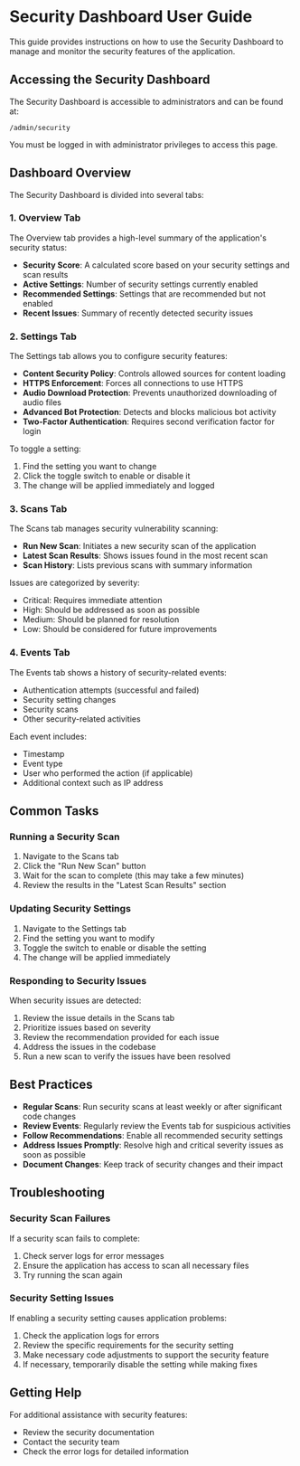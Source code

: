 # Security Dashboard User Guide

This guide provides instructions on how to use the Security Dashboard to manage and monitor the security features of the application.

## Accessing the Security Dashboard

The Security Dashboard is accessible to administrators and can be found at:

```
/admin/security
```

You must be logged in with administrator privileges to access this page.

## Dashboard Overview

The Security Dashboard is divided into several tabs:

### 1. Overview Tab

The Overview tab provides a high-level summary of the application's security status:

- **Security Score**: A calculated score based on your security settings and scan results
- **Active Settings**: Number of security settings currently enabled
- **Recommended Settings**: Settings that are recommended but not enabled
- **Recent Issues**: Summary of recently detected security issues

### 2. Settings Tab

The Settings tab allows you to configure security features:

- **Content Security Policy**: Controls allowed sources for content loading
- **HTTPS Enforcement**: Forces all connections to use HTTPS
- **Audio Download Protection**: Prevents unauthorized downloading of audio files
- **Advanced Bot Protection**: Detects and blocks malicious bot activity
- **Two-Factor Authentication**: Requires second verification factor for login

To toggle a setting:
1. Find the setting you want to change
2. Click the toggle switch to enable or disable it
3. The change will be applied immediately and logged

### 3. Scans Tab

The Scans tab manages security vulnerability scanning:

- **Run New Scan**: Initiates a new security scan of the application
- **Latest Scan Results**: Shows issues found in the most recent scan
- **Scan History**: Lists previous scans with summary information

Issues are categorized by severity:
- Critical: Requires immediate attention
- High: Should be addressed as soon as possible
- Medium: Should be planned for resolution
- Low: Should be considered for future improvements

### 4. Events Tab

The Events tab shows a history of security-related events:

- Authentication attempts (successful and failed)
- Security setting changes
- Security scans
- Other security-related activities

Each event includes:
- Timestamp
- Event type
- User who performed the action (if applicable)
- Additional context such as IP address

## Common Tasks

### Running a Security Scan

1. Navigate to the Scans tab
2. Click the "Run New Scan" button
3. Wait for the scan to complete (this may take a few minutes)
4. Review the results in the "Latest Scan Results" section

### Updating Security Settings

1. Navigate to the Settings tab
2. Find the setting you want to modify
3. Toggle the switch to enable or disable the setting
4. The change will be applied immediately

### Responding to Security Issues

When security issues are detected:

1. Review the issue details in the Scans tab
2. Prioritize issues based on severity
3. Review the recommendation provided for each issue
4. Address the issues in the codebase
5. Run a new scan to verify the issues have been resolved

## Best Practices

- **Regular Scans**: Run security scans at least weekly or after significant code changes
- **Review Events**: Regularly review the Events tab for suspicious activities
- **Follow Recommendations**: Enable all recommended security settings
- **Address Issues Promptly**: Resolve high and critical severity issues as soon as possible
- **Document Changes**: Keep track of security changes and their impact

## Troubleshooting

### Security Scan Failures

If a security scan fails to complete:

1. Check server logs for error messages
2. Ensure the application has access to scan all necessary files
3. Try running the scan again

### Security Setting Issues

If enabling a security setting causes application problems:

1. Check the application logs for errors
2. Review the specific requirements for the security setting
3. Make necessary code adjustments to support the security feature
4. If necessary, temporarily disable the setting while making fixes

## Getting Help

For additional assistance with security features:

- Review the security documentation
- Contact the security team
- Check the error logs for detailed information
